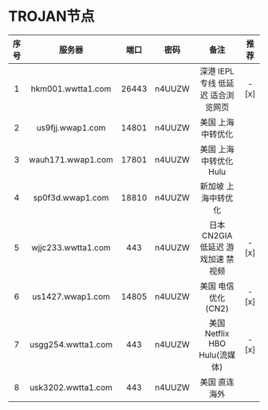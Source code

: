 # TROJAN节点


|序号   |服务器              |端口|密码    |备注|推荐|
|:--:|:-----------------:|:-:|:-----:|:--:|:--:|
|1|hkm001.wwtta1.com|26443|n4UUZW| 深港 IEPL专线 低延迟 适合浏览网页 | -[x]|
|2|us9fjj.wwap1.com |14801|n4UUZW  |美国 上海中转优化| |
|3|wauh171.wwap1.com|17801|n4UUZW  |美国 上海中转优化 Hulu| |
|4|sp0f3d.wwap1.com |18810|n4UUZW  |新加坡 上海中转优化|  |
|5|wjjc233.wwtta1.com |443|n4UUZW  |日本 CN2GIA 低延迟 游戏加速 禁视频|-[x]|
|6|us1427.wwap1.com|14805|n4UUZW|美国 电信优化(CN2)|-[x]|
|7|usgg254.wwtta1.com|443|n4UUZW|美国 Netflix HBO Hulu(流媒体)|-[x]|
|8|usk3202.wwtta1.com|443|n4UUZW|美国 直连海外||

